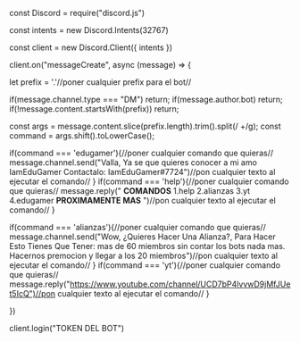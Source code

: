 const Discord = require("discord.js")

const intents = new Discord.Intents(32767)

const client = new Discord.Client({ intents })

client.on("messageCreate", async (message) => {
  
  let prefix = '.'//poner cualquier prefix para el bot//

  if(message.channel.type === "DM") return;
  if(message.author.bot) return;
  if(!message.content.startsWith(prefix)) return;

  const args = message.content.slice(prefix.length).trim().split(/ +/g);
  const command = args.shift().toLowerCase();
  
  if(command === 'edugamer'){//poner cualquier comando que quieras//
     message.channel.send("Valla, Ya se que quieres conocer a mi amo IamEduGamer Contactalo: IamEduGamer#7724")//pon cualquier texto al ejecutar el comando//
  }
  if(command === 'help'){//poner cualquier comando que quieras//
     message.reply(" **COMANDOS** 1.help 2.alianzas 3.yt 4.edugamer **PROXIMAMENTE MAS** ")//pon cualquier texto al ejecutar el comando//
  }
  
  if(command === 'alianzas'){//poner cualquier comando que quieras//
    message.channel.send("Wow, ¿Quieres Hacer Una Alianza?, Para Hacer Esto Tienes Que Tener: mas de 60 miembros sin contar los bots nada mas. Hacernos premocion y llegar a los 20 miembros")//pon cualquier texto al ejecutar el comando//
  }
  if(command === 'yt'){//poner cualquier comando que quieras//
     message.reply("https://www.youtube.com/channel/UCD7bP4lvvwD9jMfJUet5IcQ")//pon cualquier texto al ejecutar el comando//
  }  

})



client.login("TOKEN DEL BOT")
